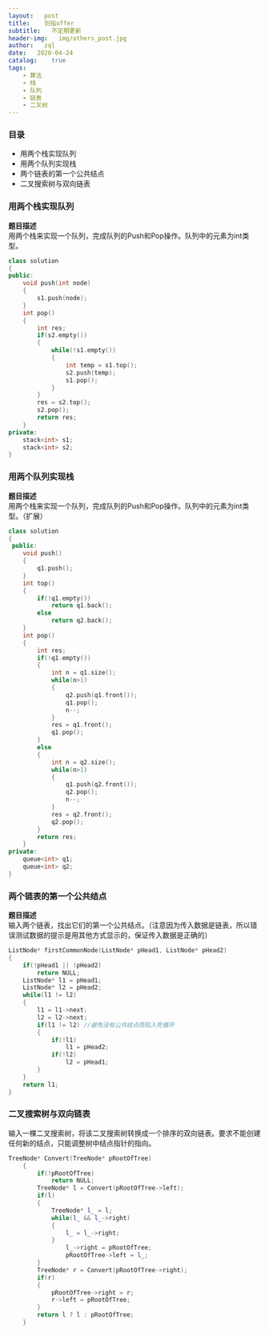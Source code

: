 ```yaml
---
layout:   post
title:    剑指offer
subtitle:   不定期更新
header-img:   img/others_post.jpg
author:   zql
date:   2020-04-24
catalog:    true
tags:
    - 算法
    - 栈
    - 队列
    - 链表
    - 二叉树
---
```

### 目录  
 - 用两个栈实现队列
 - 用两个队列实现栈
 - 两个链表的第一个公共结点
 - 二叉搜索树与双向链表  

### 用两个栈实现队列
**题目描述**  
用两个栈来实现一个队列，完成队列的Push和Pop操作。队列中的元素为int类型。  
```c++
class solution
{
public:
	void push(int node)
    {
        s1.push(node);
    }
    int pop()
    {
        int res;
        if(s2.empty())
        {
            while(!s1.empty())
            {
                int temp = s1.top();
                s2.push(temp);
                s1.pop();
            }
        }
		res = s2.top();
        s2.pop();
        return res;
    }
private:
    stack<int> s1;
    stack<int> s2;
}
```
### 用两个队列实现栈  
**题目描述**  
用两个栈来实现一个队列，完成队列的Push和Pop操作。队列中的元素为int类型。（扩展）  
```c++
class solution
{
 public:
    void push()
    {
        q1.push();
    }
    int top()
    {	
        if(!q1.empty())
        	return q1.back();
        else
            return q2.back();
    }
    int pop()
    {
        int res;
        if(!q1.empty())
        {
            int n = q1.size();
            while(n>1)
    		{
            	q2.push(q1.front());
            	q1.pop();
            	n--;
        	}
            res = q1.front();
            q1.pop();
        }
        else
        {
            int n = q2.size();
            while(n>1)
    		{
            	q1.push(q2.front());
            	q2.pop();
            	n--;
        	}
            res = q2.front();
            q2.pop();
        }
        return res;
    }
private:
    queue<int> q1;
    queue<int> q2;
}
```  
### 两个链表的第一个公共结点  
**题目描述**  
输入两个链表，找出它们的第一个公共结点。（注意因为传入数据是链表，所以错误测试数据的提示是用其他方式显示的，保证传入数据是正确的）  
```c++
ListNode* firstCommonNode(ListNode* pHead1, ListNode* pHead2)
{
    if(!pHead1 || !pHead2)
        return NULL;
    ListNode* l1 = pHead1;
    ListNode* l2 = pHead2;
    while(l1 != l2)
    {
        l1 = l1->next;
        l2 = l2->next;
        if(l1 != l2) //避免没有公共结点而陷入死循环
        {
            if(!l1)
            	l1 = pHead2;
        	if(!l2)
            	l2 = pHead1;
        }
    }
    return l1;
}
```
### 二叉搜索树与双向链表  
输入一棵二叉搜索树，将该二叉搜索树转换成一个排序的双向链表。要求不能创建任何新的结点，只能调整树中结点指针的指向。  
```c++
TreeNode* Convert(TreeNode* pRootOfTree)
    {
        if(!pRootOfTree)
            return NULL;
        TreeNode* l = Convert(pRootOfTree->left);
        if(l)
        {
            TreeNode* l_ = l;
            while(l_ && l_->right)
            {
                l_ = l_->right;
            }
                l_->right = pRootOfTree;
                pRootOfTree->left = l_;
        }
        TreeNode* r = Convert(pRootOfTree->right);
        if(r)
        {
            pRootOfTree->right = r;
            r->left = pRootOfTree;
        }
        return l ? l : pRootOfTree;
    }
```
